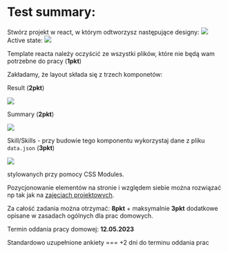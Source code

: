 # Test summary:
Stwórz projekt w react, w którym odtworzysz następujące designy:
![](https://github.com/infoshareacademy/jfdzr11-homeworks/blob/main/homework-04/design/desktop-design.jpg)
Active state:
![](https://github.com/infoshareacademy/jfdzr11-homeworks/blob/main/homework-04/design/active-states.jpg)

Template reacta należy oczyścić ze wszystki plików, które nie będą wam potrzebne do pracy (**1pkt**)

Zakładamy, że layout składa się z trzech komponetów:

Result (**2pkt**)

![](https://github.com/infoshareacademy/jfdzr11-homeworks/blob/main/homework-04/design/result.jpg)

Summary (**2pkt**)

![](https://github.com/infoshareacademy/jfdzr11-homeworks/blob/main/homework-04/design/skills.jpg)

Skill/Skills - przy budowie tego komponentu wykorzystaj dane z pliku `data.json` (**3pkt**)

![](https://github.com/infoshareacademy/jfdzr11-homeworks/blob/main/homework-04/design/summary.jpg)

stylowanych przy pomocy CSS Modules.

Pozycjonowanie elementów na stronie i względem siebie można rozwiązać np tak jak na [zajęciach projektowych](https://github.com/infoshareacademy/jfdzr11-project-react).

Za całość zadania można otrzymać: **8pkt** + maksymalnie **3pkt** dodatkowe opisane w zasadach ogólnych dla prac domowych.

Termin oddania pracy domowej: **12.05.2023** 

Standardowo uzupełnione ankiety === +2 dni do terminu oddania prac